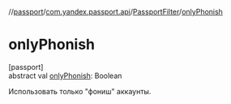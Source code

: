 //[passport](../../../index.md)/[com.yandex.passport.api](../index.md)/[PassportFilter](index.md)/[onlyPhonish](only-phonish.md)

# onlyPhonish

[passport]\
abstract val [onlyPhonish](only-phonish.md): Boolean

Использовать только &quot;фониш&quot; аккаунты.
